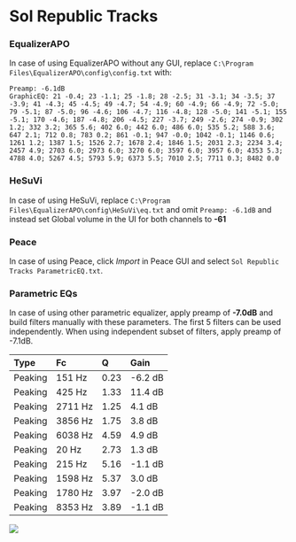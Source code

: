 # Sol Republic Tracks

### EqualizerAPO
In case of using EqualizerAPO without any GUI, replace `C:\Program Files\EqualizerAPO\config\config.txt`
with:
```
Preamp: -6.1dB
GraphicEQ: 21 -0.4; 23 -1.1; 25 -1.8; 28 -2.5; 31 -3.1; 34 -3.5; 37 -3.9; 41 -4.3; 45 -4.5; 49 -4.7; 54 -4.9; 60 -4.9; 66 -4.9; 72 -5.0; 79 -5.1; 87 -5.0; 96 -4.6; 106 -4.7; 116 -4.8; 128 -5.0; 141 -5.1; 155 -5.1; 170 -4.6; 187 -4.8; 206 -4.5; 227 -3.7; 249 -2.6; 274 -0.9; 302 1.2; 332 3.2; 365 5.6; 402 6.0; 442 6.0; 486 6.0; 535 5.2; 588 3.6; 647 2.1; 712 0.8; 783 0.2; 861 -0.1; 947 -0.0; 1042 -0.1; 1146 0.6; 1261 1.2; 1387 1.5; 1526 2.7; 1678 2.4; 1846 1.5; 2031 2.3; 2234 3.4; 2457 4.9; 2703 6.0; 2973 6.0; 3270 6.0; 3597 6.0; 3957 6.0; 4353 5.3; 4788 4.0; 5267 4.5; 5793 5.9; 6373 5.5; 7010 2.5; 7711 0.3; 8482 0.0
```

### HeSuVi
In case of using HeSuVi, replace `C:\Program Files\EqualizerAPO\config\HeSuVi\eq.txt` and omit `Preamp:
-6.1dB` and instead set Global volume in the UI for both channels to **-61**

### Peace
In case of using Peace, click *Import* in Peace GUI and select `Sol Republic Tracks ParametricEQ.txt`.

### Parametric EQs
In case of using other parametric equalizer, apply preamp of **-7.0dB** and build filters manually
with these parameters. The first 5 filters can be used independently.
When using independent subset of filters, apply preamp of -7.1dB.

| Type    | Fc      |    Q | Gain    |
|:--------|:--------|:-----|:--------|
| Peaking | 151 Hz  | 0.23 | -6.2 dB |
| Peaking | 425 Hz  | 1.33 | 11.4 dB |
| Peaking | 2711 Hz | 1.25 | 4.1 dB  |
| Peaking | 3856 Hz | 1.75 | 3.8 dB  |
| Peaking | 6038 Hz | 4.59 | 4.9 dB  |
| Peaking | 20 Hz   | 2.73 | 1.3 dB  |
| Peaking | 215 Hz  | 5.16 | -1.1 dB |
| Peaking | 1598 Hz | 5.37 | 3.0 dB  |
| Peaking | 1780 Hz | 3.97 | -2.0 dB |
| Peaking | 8353 Hz | 3.89 | -1.1 dB |

![](https://raw.githubusercontent.com/jaakkopasanen/AutoEq/master/results/innerfidelity/sbaf-serious/Sol%20Republic%20Tracks/Sol%20Republic%20Tracks.png)